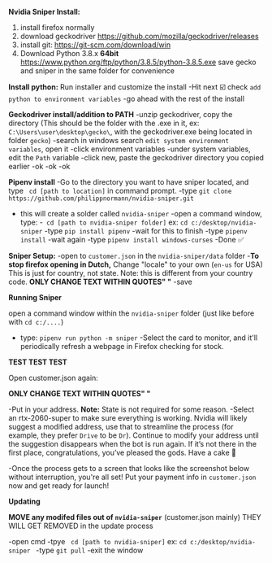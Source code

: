 **__Nvidia Sniper Install:__**

1) install firefox normally
2) download geckodriver https://github.com/mozilla/geckodriver/releases
3) install git: https://git-scm.com/download/win
4) Download Python 3.8.x **__64bit__** https://www.python.org/ftp/python/3.8.5/python-3.8.5.exe
save gecko and sniper in the same folder for convenience 

__**Install python:**__
Run installer and customize the install
-Hit next
:ballot_box_with_check: check `add python to environment variables`
-go ahead with the rest of the install

__**Geckodriver install/addition to PATH**__
-unzip geckodriver, copy the directory (This should be the folder with the .exe in it, ex: `C:\Users\user\desktop\gecko\`, with the geckodriver.exe being located in folder `gecko`)
-search in windows search `edit system environment variables`, open it
-click environment variables
-under system variables, edit the `Path` variable
-click new, paste the geckodriver directory you copied earlier
-ok
-ok
-ok

__**Pipenv install**__
-Go to the directory you want to have sniper located, and type ` cd [path to location]` in command prompt.
-type `git clone https://github.com/philippnormann/nvidia-sniper.git`
- this will create a solder called `nvidia-sniper`
-open a command window, type:
-` cd [path to nvidia-sniper folder]` ex: `cd c:/desktop/nvidia-sniper`
-type `pip install pipenv`
-wait for this to finish
-type `pipenv install`
-wait again
-type `pipenv install windows-curses`
-Done :white_check_mark: 

__**Sniper Setup:**__
-open to `customer.json` in the `nvidia-sniper/data` folder
-**To stop firefox opening in Dutch,** Change "locale" to your own (`en-us` for USA) This is just for country, not state. Note: this is different from your country code. **ONLY CHANGE TEXT WITHIN QUOTES" "**
-save

__**Running Sniper**__ 

open a command window within the `nvidia-sniper` folder (just like before with `cd c:/....`)
- type: `pipenv run python -m sniper`
-Select the card to monitor, and it'll periodically refresh a webpage in Firefox checking for stock.

__**TEST TEST TEST**__ 

Open customer.json again: 

**ONLY CHANGE TEXT WITHIN QUOTES" "**

-Put in your address. **Note:** State is not required for some reason.
-Select an rtx-2060-super to make sure everything is working. Nvidia will likely suggest a modified address, use that to streamline the process (for example, they prefer `Drive` to be `Dr`). Continue to modify your address until the suggestion disappears when the bot is run again. If it’s not there in the first place, congratulations, you’ve pleased the gods. Have a cake :birthday: 

-Once the process gets to a screen that looks like the screenshot below without interruption, you're all set! Put your payment info in `customer.json` now and get ready for launch!

__**Updating**__

**__MOVE any modifed files out of `nvidia-sniper`__** (customer.json mainly) THEY WILL GET REMOVED in the update process

-open cmd
-tpye ` cd [path to nvidia-sniper]` ex: `cd c:/desktop/nvidia-sniper `
-type `git pull`
-exit the window
